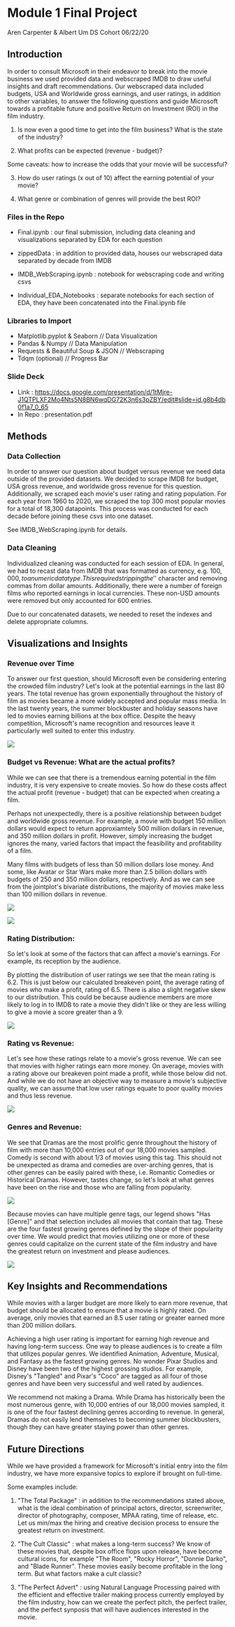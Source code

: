 # Module 1 Final Project

Aren Carpenter & Albert Um
DS Cohort 06/22/20

## Introduction

In order to consult Microsoft in their endeavor to break into the movie business we used provided data and webscraped IMDB to draw useful insights and draft recommendations. Our webscraped data included budgets, USA and Worldwide gross earnings, and user ratings, in addition to other variables, to answer the following questions and guide Microsoft towards a profitable future and positive Return on Investment (ROI) in the film industry.

1) Is now even a good time to get into the film business? What is the state of the industry? 

2) What profits can be expected (revenue - budget)? 


Some caveats: how to increase the odds that your movie will be successful? 

3) How do user ratings (x out of 10) affect the earning potential of your movie?

4) What genre or combination of genres will provide the best ROI? 


### Files in the Repo

- Final.ipynb : our final submission, including data cleaning and visualizations separated by EDA for each question

- zippedData : in addition to provided data, houses our webscraped data separated by decade from IMDB

- IMDB_WebScraping.ipynb : notebook for webscraping code and writing csvs

- Individual_EDA_Notebooks : separate notebooks for each section of EDA, they have been concatenated into the Final.ipynb file


### Libraries to Import

- Matplotlib.pyplot & Seaborn          // Data Visualization
- Pandas & Numpy                       // Data Manipulation
- Requests & Beautiful Soup & JSON     // Webscraping
- Tdqm (optional)                      // Progress Bar


### Slide Deck

- Link : https://docs.google.com/presentation/d/1tMjre-J1QTPLXF2Mo4Nts5N8BN6wqDG72K3n6s3pZBY/edit#slide=id.g8b4db0f1a7_0_65
- In Repo : presentation.pdf


## Methods

### Data Collection

In order to answer our question about budget versus revenue we need data outside of the provided datasets. We decided to scrape IMDB for budget, USA gross revenue, and worldwide gross revenue for this question. Additionally, we scraped each movie's user rating and rating population. For each year from 1960 to 2020, we scraped the top 300 most popular movies for a total of 18,300 datapoints. This process was conducted for each decade before joining these csvs into one dataset. 

See IMDB_WebScraping.ipynb for details.


### Data Cleaning

Individualized cleaning was conducted for each session of EDA. In general, we had to recast data from IMDB that was formatted as currency, e.g. $100,000, to a numeric datatype. This required stripping the '$' character and removing commas from dollar amounts. Additionally, there were a number of foreign films who reported earnings in local currencies. These non-USD amounts were removed but only accounted for 600 entries. 

Due to our concatenated datasets, we needed to reset the indexes and delete appropriate columns. 


## Visualizations and Insights

### Revenue over Time

To answer our first question, should Microsoft even be considering entering the crowded film industry? Let's look at the potential earnings in the last 80 years. The total revenue has grown exponentially throughout the history of film as movies became a more widely accepted and popular mass media. In the last twenty years, the summer blockbuster and holiday seasons have led to movies earning billions at the box office. Despite the heavy competition, Microsoft's name recognition and resources leave it particularly well suited to enter this industry. 

![](Images/Revenue_x_Time.png)


### Budget vs Revenue: What are the actual profits?

While we can see that there is a tremendous earning potential in the film industry, it is very expensive to create movies. So how do these costs affect the actual profit (revenue - budget) that can be expected when creating a film. 

Perhaps not unexpectedly, there is a positive relationship between budget and worldwide gross revenue. For example, a movie with budget 150 million dollars would expect to return approxiamtely 500 million dollars in revenue, and 350 million dollars in profit. However, simply increasing the budget ignores the many, varied factors that impact the feasibility and profitability of a film.

Many films with budgets of less than 50 million dollars lose money. And some, like Avatar or Star Wars make more than 2.5 billion dollars with budgets of 250 and 350 million dollars, respectively. And as we can see from the jointplot's bivariate distributions, the majority of movies make less than 100 million dollars in revenue. 

![](Images/Budget_x_Revenue.png)

![](Images/Budget_x_Revenue_jointplot.png)


### Rating Distribution: 

So let's look at some of the factors that can affect a movie's earnings. For example, its reception by the audience. 

By plotting the distribution of user ratings we see that the mean rating is 6.2. This is just below our calculated breakeven point, the average rating of movies who make a profit, rating of 6.5. There is also a slight negative skew to our distribution. This could be because audience members are more likely to log in to IMDB to rate a movie they didn't like or they are less willing to give a movie a score greater than a 9. 

![](Images/Rating_Dist.png)


### Rating vs Revenue: 

Let's see how these ratings relate to a movie's gross revenue. We can see that movies with higher ratings earn more money. On average, movies with a rating above our breakeven point made a profit, while those below did not. And while we do not have an objective way to measure a movie's subjective quality, we can assume that low user ratings equate to poor quality movies and thus less revenue. 

![](Images/Rev_x_Rating.png)


### Genres and Revenue:

We see that Dramas are the most prolific genre throughout the history of film with more than 10,000 entries out of our 18,000 movies sampled. Comedy is second with about 1/3 of movies using this tag. This should not be unexpected as drama and comedies are over-arching genres, that is other genres can be easily paired with these, i.e. Romantic Comedies or Historical Dramas. However, tastes change, so let's look at what genres have been on the rise and those who are falling from popularity. 

![](Images/Overall_Genre_Distribution.png)

Because movies can have multiple genre tags, our legend shows "Has [Genre]" and that selection includes all movies that contain that tag. These are the four fastest growing genres defined by the slope of their popularity over time. We would predict that movies utilizing one or more of these genres could capitalize on the current state of the film industry and have the greatest return on investment and please audiences. 

![](Images/Top4_Genre_Income.png)


## Key Insights and Recommendations

While movies with a larger budget are more likely to earn more revenue, that budget should be allocated to ensure that a movie is highly rated. On average, only movies that earned an 8.5 user rating or greater earned more than 200 million dollars.

Achieving a high user rating is important for earning high revenue and having long-term success. One way to please audiences is to create a film that utilizes popular genres. We identified Animation, Adventure, Musical, and Fantasy as the fastest growing genres. No wonder Pixar Studios and Disney have been two of the highest grossing studios. For example, Disney's "Tangled" and Pixar's "Coco" are tagged as all four of those genres and have been very successful and well rated by audiences.  

We recommend not making a Drama. While Drama has historically been the most numerous genre, with 10,000 entries of our 18,000 movies sampled, it is one of the four fastest declining genres according to revenue. In general, Dramas do not easily lend themselves to becoming summer blockbusters, though they can have greater staying power than other genres.


## Future Directions

While we have provided a framework for Microsoft's initial entry into the film industry, we have more expansive topics to explore if brought on full-time.

Some examples include:

1) "The Total Package" : in addition to the recommendations stated above, what is the ideal combination of principal actors, director, screenwriter, director of photography, composer, MPAA rating, time of release, etc. Let us min/max the hiring and creative decision process to ensure the greatest return on investment.

2) "The Cult Classic" : what makes a long-term success? We know of these movies that, despite box office flops upon release, have become cultural icons, for example "The Room", "Rocky Horror", "Donnie Darko", and "Blade Runner". These movies easily become profitable in the long term. But what factors make a cult classic? 

3) "The Perfect Advert" : using Natural Language Processing paired with the efficient and effective trailer making process currently employed by the film industry, how can we create the perfect pitch, the perfect trailer, and the perfect synposis that will have audiences interested in the movie. 